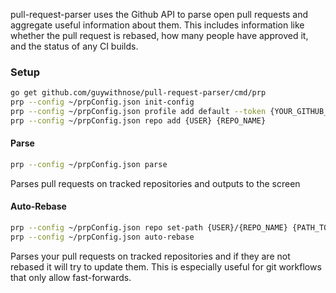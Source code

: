 pull-request-parser uses the Github API to parse open pull requests and aggregate useful information about them. This includes information like whether the pull request is rebased, how many people have approved it, and the status of any CI builds.

### Setup
```sh
go get github.com/guywithnose/pull-request-parser/cmd/prp
prp --config ~/prpConfig.json init-config
prp --config ~/prpConfig.json profile add default --token {YOUR_GITHUB_TOKEN}
prp --config ~/prpConfig.json repo add {USER} {REPO_NAME}
```

#### Parse
```sh
prp --config ~/prpConfig.json parse
```
Parses pull requests on tracked repositories and outputs to the screen

#### Auto-Rebase
```sh
prp --config ~/prpConfig.json repo set-path {USER}/{REPO_NAME} {PATH_TO_LOCAL_CLONE}
prp --config ~/prpConfig.json auto-rebase
```
Parses your pull requests on tracked repositories and if they are not rebased it will try to update them.  This is especially useful for git workflows that only allow fast-forwards.
